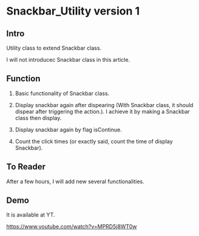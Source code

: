 # Snackbar_Utility version 1
## Intro 
Utility class to extend Snackbar class.

I will not introducec Snackbar class in this article.

## Function
1. Basic functionality of Snackbar class.
   
2. Display snackbar again after dispearing (With Snackbar class, it should dispear after triggering the action.).
   I achieve it by making a Snackbar class then display.

3. Display snackbar again by flag isContinue.
4. Count the click times (or exactly said, count the time of display Snackbar).

## To Reader
After a few hours, I will add new several functionalities.

## Demo
It is available at YT.

https://www.youtube.com/watch?v=MPRD5j8WT0w
